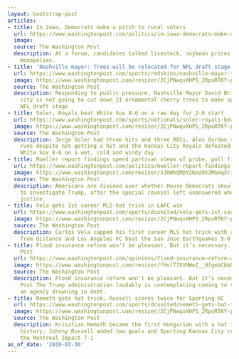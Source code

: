 ```yaml
---
layout: bootstrap-post
articles:
- title: In Iowa, Democrats make a pitch to rural voters
  url: https://www.washingtonpost.com/politics/in-iowa-democrats-make-a-pitch-to-rural-voters/2019/03/30/16d81d70-5278-11e9-88a1-ed346f0ec94f_story.html
  image: 
  source: The Washington Post
  description: At a forum, candidates talked livestock, soybean prices and agricultural
    monopolies.
- title: 'Nashville mayor: Trees will be relocated for NFL draft stage'
  url: https://www.washingtonpost.com/sports/redskins/nashville-mayor-trees-will-be-relocated-for-nfl-draft-stage/2019/03/30/17fbb296-5342-11e9-bdb7-44f948cc0605_story.html
  image: https://www.washingtonpost.com/resizer/2CjPNwqvXHPS_2RpuRTKY-p3eVo=/1484x0/www.washingtonpost.com/pb/resources/img/twp-social-share.png
  source: The Washington Post
  description: Responding to public pressure, Nashville Mayor David Briley says the
    city is not going to cut down 21 ornamental cherry trees to make space for an
    NFL draft stage
- title: Soler, Royals beat White Sox 8-6 on a raw day for 2-0 start
  url: https://www.washingtonpost.com/sports/nationals/soler-royals-beat-white-sox-8-6-on-a-raw-day-for-2-0-start/2019/03/30/714f6d52-533c-11e9-bdb7-44f948cc0605_story.html
  image: https://www.washingtonpost.com/resizer/2CjPNwqvXHPS_2RpuRTKY-p3eVo=/1484x0/www.washingtonpost.com/pb/resources/img/twp-social-share.png
  source: The Washington Post
  description: Jorge Soler had three hits and three RBIs, Alex Gordon scored three
    runs despite not getting a hit and the Kansas City Royals defeated the Chicago
    White Sox 8-6 on a wet, cold and windy day
- title: Mueller report findings upend partisan views of probe, poll finds
  url: https://www.washingtonpost.com/politics/mueller-report-findings-upend-partisan-views-of-probe-poll-finds/2019/03/30/55058c98-51b2-11e9-88a1-ed346f0ec94f_story.html
  image: https://www.washingtonpost.com/resizer/5JOWhQMDY2KmzOV3MGmqXrJSrk8=/1484x0/arc-anglerfish-washpost-prod-washpost.s3.amazonaws.com/public/GHN5VKCTFQI6TI7XPC3VEWUNL4.jpg
  source: The Washington Post
  description: Americans are divided over whether House Democrats should continue
    to investigate Trump, after the special counsel left unanswered whether he obstructed
    justice.
- title: Vela gets 1st career MLS hat trick in LAFC win
  url: https://www.washingtonpost.com/sports/dcunited/vela-gets-1st-career-mls-hat-trick-in-lafc-win/2019/03/30/ad0e090e-533a-11e9-bdb7-44f948cc0605_story.html
  image: https://www.washingtonpost.com/resizer/2CjPNwqvXHPS_2RpuRTKY-p3eVo=/1484x0/www.washingtonpost.com/pb/resources/img/twp-social-share.png
  source: The Washington Post
  description: Carlos Vela capped his first career MLS hat trick with a curling shot
    from distance and Los Angeles FC beat the San Jose Earthquakes 5-0
- title: Flood insurance reform won’t be pleasant. But it’s necessary. - The Washington
    Post
  url: https://www.washingtonpost.com/opinions/flood-insurance-reform-wont-be-pleasant-but-its-necessary/2019/03/30/8f07f198-4a72-11e9-93d0-64dbcf38ba41_story.html
  image: https://www.washingtonpost.com/resizer/fHvlT7XVHWeI__HfgmVCbbOeyy4=/1484x0/arc-anglerfish-washpost-prod-washpost.s3.amazonaws.com/public/K5KM6FSSRMI6TI7XPC3VEWUNL4.jpg
  source: The Washington Post
  description: Flood insurance reform won’t be pleasant. But it’s necessary. The Washington
    Post The Trump administration laudably is contemplating coming to the rescue of
    an agency drowning in debt.
- title: Nemeth gets hat trick, Russell scores twice for Sporting KC
  url: https://www.washingtonpost.com/sports/dcunited/nemeth-gets-hat-trick-russell-scores-twice-for-sporting-kc/2019/03/30/db9fd9a4-5336-11e9-bdb7-44f948cc0605_story.html
  image: https://www.washingtonpost.com/resizer/2CjPNwqvXHPS_2RpuRTKY-p3eVo=/1484x0/www.washingtonpost.com/pb/resources/img/twp-social-share.png
  source: The Washington Post
  description: Krisztian Nemeth became the first Hungarian with a hat trick in MLS
    history, Johnny Russell added two goals and Sporting Kansas City cruised past
    the Montreal Impact 7-1
as_of_date: '2019-03-30'
---
```


